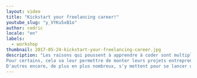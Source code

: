 ```yaml
---
layout: video
title: "Kickstart your freelancing career!"
youtube_slug: "y_VYKu5xB1o"
author: cedric
locale: "en"
labels:
  - workshop
thumbnail: 2017-05-24-kickstart-your-freelancing-career.jpg
description: "Les raisons qui poussent à apprendre à coder sont multiples.
Pour certains, cela va leur permettre de monter leurs projets entrepreneuriaux de façon autonome, tandis que d'autres le font pour doper leur set de compétences afin de rejoindre une startup tech.
D'autres encore, de plus en plus nombreux, s'y mettent pour se lancer dans la voie du freelancing, séduits par la liberté que cette voie procure. 3 alumni du Wagon de la communauté Mangrove vous racontent comment ils sont devenus freelances, puis vous partagent leurs meilleurs conseils et pièges à éviter."
---
```

